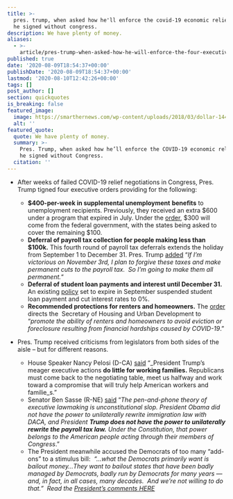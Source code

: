 ```yaml
---
title: >-
  pres. trump, when asked how he'll enforce the covid-19 economic relief order
  he signed without congress.
description: We have plenty of money.
aliases:
  - >-
    article/pres-trump-when-asked-how-he-will-enforce-the-four-executive-actions-he-signed-on-saturday-in-order-to-provide-covid-19-economic-relief-without-congress/
published: true
date: '2020-08-09T18:54:37+00:00'
publishDate: '2020-08-09T18:54:37+00:00'
lastmod: '2020-08-10T12:42:26+00:00'
tags: []
post_author: []
section: quickquotes
is_breaking: false
featured_image:
  image: https://smarthernews.com/wp-content/uploads/2018/03/dollar-1443244_1920.jpg
  alt: ''
featured_quote:
  quote: We have plenty of money.
  summary: >-
    Pres. Trump, when asked how he’ll enforce the COVID-19 economic relief order
    he signed without Congress.
  citation: ''
---
```

*   After weeks of failed COVID-19 relief negotiations in Congress, Pres. Trump tigned four executive orders providing for the following:
    *   **$400-per-week in supplemental unemployment** **benefits** to unemployment recipients. Previously, they received an extra $600 under a program that expired in July. Under the [order](\"https://www.whitehouse.gov/presidential-actions/memorandum-authorizing-needs-assistance-program-major-disaster-declarations-related-coronavirus-disease-2019/\"), $300 will come from the federal government, with the states being asked to cover the remaining $100.
    *   **Deferral of payroll tax collection for people making less than $100k.** This fourth round of payroll tax deferrals extends the holiday from September 1 to December 31. Pres. Trump [added](\"https://www.whitehouse.gov/briefings-statements/remarks-president-trump-press-briefing-080920/\") “_If I’m victorious on November 3rd, I plan to forgive these taxes and make permanent cuts to the payroll tax.  So I’m going to make them all permanent._“
    *   **Deferral of student loan payments and interest until December 31.** An existing [policy](\"https://www.whitehouse.gov/briefings-statements/remarks-president-trump-press-briefing-080920/\") set to expire in September suspended student loan payment and cut interest rates to 0%.
    *   **Recommended protections for renters and homeowners.** The [order](\"https://www.whitehouse.gov/presidential-actions/executive-order-fighting-spread-covid-19-providing-assistance-renters-homeowners/\") directs the  Secretary of Housing and Urban Development to “_promote the ability of renters and homeowners to avoid eviction or foreclosure resulting from financial hardships caused by COVID-19_.”

*   Pres. Trump received criticisms from legislators from both sides of the aisle – but for different reasons.
    *   House Speaker Nancy Pelosi (D-CA) [said](\"https://www.facebook.com/NancyPelosi/\") “_President Trump’s meager executive actions **do little for working families.** Republicans must come back to the negotiating table, meet us halfway and work toward a compromise that will truly help American workers and familie_s.”
    *   Senator Ben Sasse (R-NE) [said](\"https://www.sasse.senate.gov/public/index.cfm/press-releases?ID=7E22ECEA-CE33-4E4E-B109-6C0ED418170F\") “_The pen-and-phone theory of executive lawmaking is unconstitutional slop. President Obama did not have the power to unilaterally rewrite immigration law with DACA, and President **Trump does not have the power to unilaterally rewrite the payroll tax law.** Under the Constitution, that power belongs to the American people acting through their members of Congress_.”
    *   The President meanwhile accused the Democrats of too many “add-ons” to a stimulus bill:  _“…what the Democrats primarily want is bailout money…They want to bailout states that have been badly managed by Democrats, badly run by Democrats for many years — and, in fact, in all cases, many decades.  And we’re not willing to do that.”  Read the [President’s comments HERE](\"https://www.whitehouse.gov/briefings-statements/remarks-president-trump-press-briefing-080920/\")_